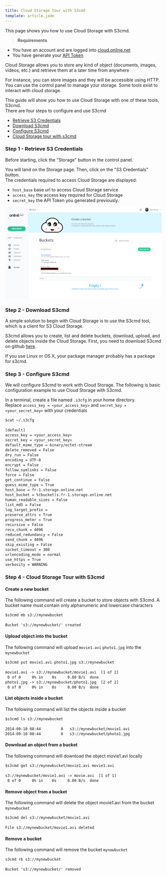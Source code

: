 ```yaml
---
title: Cloud Storage tour with S3cmd
template: article.jade
---
```


This page shows you how to use Cloud Storage with S3cmd.

> <strong>Requirements</strong>
- You have an account and are logged into [cloud.online.net](//cloud.online.net)
- You have generate your [API Token](/account/credentials.html)

Cloud Storage allows you to store any kind of object (documents, images, videos, etc.) and retrieve them at a later time from anywhere

For instance, you can store images and they will be accessible using HTTP.
You can use the control panel to manage your storage. Some tools exist to interact with cloud storage.

This guide will show you how to use Cloud Storage with one of these tools, S3cmd.<br/>
There are four steps to configure and use S3cmd

- [Retrieve S3 Credentials](/advanced/s3.html#step-1-retrieve-s3-credentials)
- [Download S3cmd](/advanced/s3.html#step-2-download-s3cmd)
- [Configure S3cmd](/advanced/s3.html#step-3-configure-s3cmd)
- [Cloud Storage tour with s3cmd](/advanced/s3.html#step-4-cloud-storage-tour-with-s3cmd)

### Step 1 - Retrieve S3 Credentials

Before starting, click the "Storage" button in the control panel.

You will land on the Storage page. Then, click on the "S3 Credentials" button.<br/>
The credentials required to access Cloud Storage are displayed:

- `host_base`  base url to access Cloud Storage service
- `access_key` the access key required for Cloud Storage 
- `secret_key` the API Token you generated previously.


![S3 Crendentials](../images/s3.png "S3-credentials")

### Step 2 - Download S3cmd

A simple solution to begin with Cloud Storage is to use the S3cmd tool, which is a client for S3 Cloud Storage.

S3cmd allows you to create, list and delete buckets, download, upload, and delete objects inside the Cloud Storage.
First, you need to download S3cmd on github [here](https://github.com/s3tools/s3cmd).

If you use Linux or OS X, your package manager probably has a package for s3cmd.

### Step 3 - Configure S3cmd

We will configure S3cmd to work with Cloud Storage.
The following is basic configuration example to use Cloud Storage with S3cmd.

In a terminal, create a file named `.s3cfg` in your home directory.<br/>
Replace `access_key = <your_access_key>` and `secret_key = <your_secret_key>` with your credentials

```
$cat ~/.s3cfg

[default]
access_key = <your_access_key>
secret_key = <your_secret_key>
default_mime_type = binary/octet-stream
delete_removed = False
dry_run = False
encoding = UTF-8
encrypt = False
follow_symlinks = False
force = False
get_continue = False
guess_mime_type = True
host_base = fr-1.storage.online.net
host_bucket = %(bucket)s.fr-1.storage.online.net
human_readable_sizes = False
list_md5 = False
log_target_prefix =
preserve_attrs = True
progress_meter = True
recursive = False
recv_chunk = 4096
reduced_redundancy = False
send_chunk = 4096
skip_existing = False
socket_timeout = 300
urlencoding_mode = normal
use_https = True
verbosity = WARNING
```

### Step 4 - Cloud Storage Tour with S3cmd

#### Create a new bucket

The following command will create a bucket to store objects with S3cmd.
A bucket name must contain only alphanumeric and lowercase characters

```
$s3cmd mb s3://mynewbucket

Bucket 's3://mynewbucket/' created
```

#### Upload object into the bucket

The following command will upload `movie1.avi` `photo1.jpg` into the `mynewbucket`

```
$s3cmd put movie1.avi photo1.jpg s3://mynewbucket

movie1.avi -> s3://mynewbucket/movie1.avi  [1 of 2]
 0 of 0     0% in    0s     0.00 B/s  done
photo1.jpg -> s3://mynewbucket/photo1.jpg  [2 of 2]
 0 of 0     0% in    0s     0.00 B/s  done
```

#### List objects inside a bucket

The following command will list the objects inside a bucket

```
$s3cmd ls s3://mynewbucket

2014-09-10 08:44         0   s3://mynewbucket/movie1.avi
2014-09-10 08:44         0   s3://mynewbucket/photo1.jpg
```

#### Download an object from a bucket

The following command will download the object movie1.avi locally

```
$s3cmd get s3://mynewbucket/movie1.avi movie1.avi

s3://mynewbucket/movie1.avi -> movie.avi  [1 of 1]
 0 of 0     0% in    0s     0.00 B/s  done
```

#### Remove object from a bucket

The following command will delete the object movie1.avi from the bucket `mynewbucket`

```
$s3cmd del s3://mynewbucket/movie1.avi

File s3://mynewbucket/movie1.avi deleted
```

#### Remove a bucket

The following command will remove the bucket `mynewbucket`

```
s3cmd rb s3://mynewbucket

Bucket 's3://mynewbucket/' removed
```

